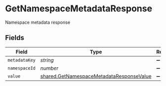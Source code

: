 # GetNamespaceMetadataResponse

Namespace metadata response


## Fields

| Field                                                                                                | Type                                                                                                 | Required                                                                                             | Description                                                                                          |
| ---------------------------------------------------------------------------------------------------- | ---------------------------------------------------------------------------------------------------- | ---------------------------------------------------------------------------------------------------- | ---------------------------------------------------------------------------------------------------- |
| `metadataKey`                                                                                        | *string*                                                                                             | :heavy_minus_sign:                                                                                   | N/A                                                                                                  |
| `namespaceId`                                                                                        | *number*                                                                                             | :heavy_minus_sign:                                                                                   | N/A                                                                                                  |
| `value`                                                                                              | [shared.GetNamespaceMetadataResponseValue](../../models/shared/getnamespacemetadataresponsevalue.md) | :heavy_minus_sign:                                                                                   | N/A                                                                                                  |